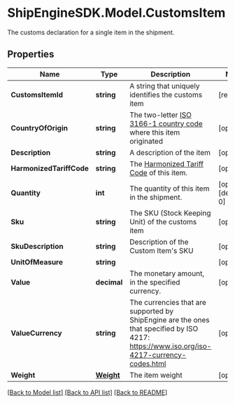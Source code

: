 # ShipEngineSDK.Model.CustomsItem
The customs declaration for a single item in the shipment.

## Properties

Name | Type | Description | Notes
------------ | ------------- | ------------- | -------------
**CustomsItemId** | **string** | A string that uniquely identifies the customs item | [readonly] 
**CountryOfOrigin** | **string** | The two-letter [ISO 3166-1 country code](https://en.wikipedia.org/wiki/ISO_3166-1) where this item originated  | [optional] 
**Description** | **string** | A description of the item | [optional] 
**HarmonizedTariffCode** | **string** | The [Harmonized Tariff Code](https://en.wikipedia.org/wiki/Harmonized_System) of this item. | [optional] 
**Quantity** | **int** | The quantity of this item in the shipment. | [optional] [default to 0]
**Sku** | **string** | The SKU (Stock Keeping Unit) of the customs item | [optional] 
**SkuDescription** | **string** | Description of the Custom Item&#39;s SKU | [optional] 
**UnitOfMeasure** | **string** |  | [optional] 
**Value** | **decimal** | The monetary amount, in the specified currency. | [optional] 
**ValueCurrency** | **string** | The currencies that are supported by ShipEngine are the ones that specified by ISO 4217: https://www.iso.org/iso-4217-currency-codes.html  | [optional] 
**Weight** | [**Weight**](Weight.md) | The item weight | [optional] 

[[Back to Model list]](../../README.md#documentation-for-models) [[Back to API list]](../../README.md#documentation-for-api-endpoints) [[Back to README]](../../README.md)

